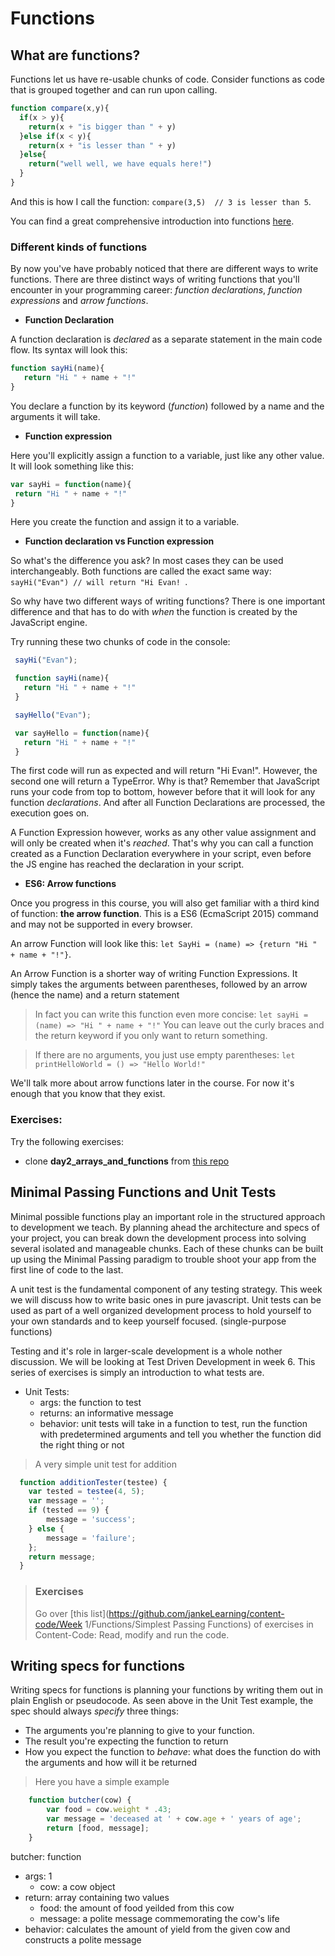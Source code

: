 Functions
========

What are functions?
-------------------

Functions let us have re-usable chunks of code. Consider functions as code that is grouped together and can run upon calling.

```javascript
function compare(x,y){
  if(x > y){
    return(x + "is bigger than " + y)
  }else if(x < y){
    return(x + "is lesser than " + y)  
  }else{
    return("well well, we have equals here!")
  }
}
```

And this is how I call the function: `compare(3,5)  // 3 is lesser than 5`.

You can find a great comprehensive introduction into functions [here](http://javascript.info/function-basics).

### Different kinds of functions

By now you've have probably noticed that there are different ways to write functions. There are three distinct ways of writing functions that you'll encounter in your programming career: _function declarations_, _function expressions_ and _arrow functions_.

+ **Function Declaration**

 A function declaration is _declared_ as a separate statement in the main code flow. Its syntax will look this:

 ```javascript
function sayHi(name){
	return "Hi " + name + "!"
}
```

 You declare a function by its keyword (_function_) followed by a name and the arguments it will take.

+ **Function expression**

 Here you'll explicitly assign a function to a variable, just like any other value. It will look something like this:

 ```javascript
var sayHi = function(name){
  return "Hi " + name + "!"
}
```

 Here you create the function and assign it to a variable.

+ **Function declaration vs Function expression**

 So what's the difference you ask? In most cases they can be used interchangeably. Both functions are called the exact same way: `sayHi("Evan") // will return "Hi Evan! `.

 So why have two different ways of writing functions? There is one important difference and that has to do with _when_ the function is created by the JavaScript engine.

 Try running these two chunks of code in the console:

 ```javascript
  sayHi("Evan");

  function sayHi(name){
    return "Hi " + name + "!"
  }
 ```

 ```javascript
  sayHello("Evan");

  var sayHello = function(name){
    return "Hi " + name + "!"
  }
  ```

 The first code will run as expected and will return "Hi Evan!". However, the second one will return a TypeError. Why is that? Remember that JavaScript runs your code from top to bottom, however before that it will look for any function _declarations_. And after all Function Declarations are processed, the execution goes on.

 A Function Expression however, works as any other value assignment and will only be created when it's _reached_. That's why you can call a function created as a Function Declaration everywhere in your script, even before the JS engine has reached the declaration in your script.

+ **ES6: Arrow functions**

 Once you progress in this course, you will also get familiar with a third kind of function: **the arrow function**. This is a ES6 (EcmaScript 2015) command and may not be supported in every browser.

 An arrow Function will look like this: `let SayHi = (name) => {return "Hi " + name + "!"}`.

 An Arrow Function is a shorter way of writing Function Expressions. It simply takes the arguments between parentheses, followed by an arrow (hence the name) and a return statement

 > In fact you can write this function even more concise: `let sayHi = (name) => "Hi " + name + "!"`
 > You can leave out the curly braces and the return keyword if you only want to return something.

 > If there are no arguments, you just use empty parentheses: `let printHelloWorld = () => "Hello World!"`

 We'll talk more about arrow functions later in the course. For now it's enough that you know that they exist.

### Exercises: 

Try the following exercises:
+ clone **day2_arrays_and_functions** from [this repo](https://github.com/Turfie/Elium-exercises/tree/master/week%201)

Minimal Passing Functions and Unit Tests
-------
Minimal possible functions play an important role in the structured approach to development we teach.
By planning ahead the architecture and specs of your project, you can break down the development 
process into solving several isolated and manageable chunks. 
Each of these chunks can be built up using the Minimal Passing paradigm to trouble shoot your app
from the first line of code to the last.

A unit test is the fundamental component of any testing strategy. This week we will discuss how to write basic ones in pure javascript. Unit tests can be used as part of a well organized development process 
to hold yourself to your own standards and to keep yourself focused. (single-purpose functions)

Testing and it's role in larger-scale development is a whole nother discussion.
We will be looking at Test Driven Development in week 6.
This series of exercises is simply an introduction to what tests are.

* Unit Tests:
  * args: the function to test
  * returns: an informative message
  * behavior: unit tests will take in a function to test, run the function with predetermined arguments and tell you whether the function did the right thing or not


> A very simple unit test for addition
```javascript
  function additionTester(testee) {
    var tested = testee(4, 5);
    var message = '';
    if (tested == 9) {
        message = 'success';
    } else {
        message = 'failure';
    };
    return message;
  }
```

> ### Exercises
> Go over [this list](https://github.com/jankeLearning/content-code/Week 1/Functions/Simplest Passing Functions) of exercises in Content-Code: Read, modify and run the code.

Writing specs for functions
-------
Writing specs for functions is planning your functions by writing them out in plain English or pseudocode. As seen above in the Unit Test example, the spec should always _specify_ three things:

+ The arguments you're planning to give to your function.
+ The result you're expecting the function to return
+ How you expect the function to _behave_: what does the function do with the arguments and how will it be returned

> Here you have a simple example
```javascript
    function butcher(cow) {
	    var food = cow.weight * .43; 
	    var message = 'deceased at ' + cow.age + ' years of age';
	    return [food, message];
    }
```

butcher: function
 + args: 1
    + cow: a cow object
 + return: array containing two values
    + food: the amount of food yeilded from this cow
    + message: a polite message commemorating the cow's life
 + behavior: calculates the amount of yield from the given cow and constructs a polite message
 

